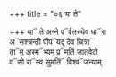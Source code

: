 +++
title = "०६ या ते"

+++
या᳓ ते अग्ने प᳓र्वतस्येव धा᳓रा  
अ᳓सश्चन्ती पीप᳓यद् देव चित्रा᳓  
ता᳓म् अस्म᳓भ्यम् प्र᳓मतिं जातवेदो  
व᳓सो रा᳓स्व सुमतिं᳓ विश्व᳓जन्याम्